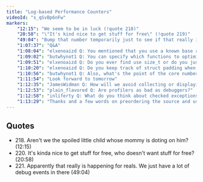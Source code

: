 ```yaml
---
title: "Log-based Performance Counters"
videoId: "s_qSvBp6nFw"
markers:
    "12:15": "We seem to be in luck (!quote 218)"
    "20:58": "\"It's kind nice to get stuff for free\" (!quote 219)"
    "49:04": "Bump that number temporarily just to see if that really is happening for reals (!quote 220)"
    "1:07:37": "Q&A"
    "1:08:04": "elxenoaizd Q: You mentioned that you use a known base address for your memory management. Could you talk a bit more about that? Does that mean I can now find things by just offsetting from that address, and does it mean that if I fwrite this whole block I'll essentially be fwriting the whole game?"
    "1:09:02": "butwhynot1 Q: You can specify which functions to optimize by enabling optimization on the command line and surrounding code you don't want optimized with #pragma optimize(\"\", off) ..... #pragma optimize(\"\", on)"
    "1:09:51": "elxenoaizd Q: Do you ever find use size_t or do you just use u32, u64, etc?"
    "1:10:20": "elxenoaizd Q: Do you keep track of struct padding when you add / remove fields, or is it something you don't think about too much, so order of fields doesn't matter much?"
    "1:10:56": "butwhynot1 Q: Also, what's the point of the core number in the debug info? It seems the thread ID is the important part"
    "1:11:54": "Look forward to tomorrow"
    "1:12:35": "JamesWidman Q: How will we avoid collecting or displaying stats on debug-rendering code?"
    "1:12:53": "plain_flavored Q: Are profilers as bad as debuggers?"
    "1:12:58": "inliferty Q: What do you think about checked exceptions?"
    "1:13:29": "Thanks and a few words on preordering the source and using the GitHub repositories"
---
```


## Quotes

* 218\. Aren't we the spoiled little child whose mommy is doting on him? (12:15)
* 220\. It's kinda nice to get stuff for free, who doesn't want stuff for free? (20:58)
* 221\. Apparently that really is happening for reals. We just have a lot of debug events in there (49:04)
